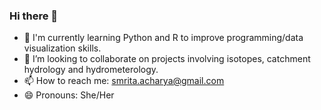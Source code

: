 ### Hi there 👋
- 🌱 I'm currently learning Python and R to improve programming/data visualization skills.
- 👯 I’m looking to collaborate on projects involving isotopes, catchment hydrology and hydrometerology.
- 📫 How to reach me: smrita.acharya@gmail.com
- 😄 Pronouns: She/Her
